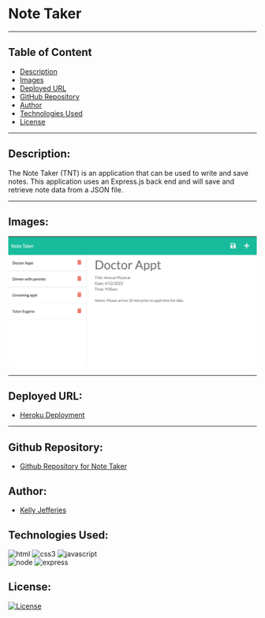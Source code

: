 # Note Taker

-------
## Table of Content

- [Description](#description)
- [Images](#images)
- [Deployed URL](#deployed-url)
- [GitHub Repository](#github-repository)
- [Author](#author)  
- [Technologies Used](#technologies-used) 
- [License](#license)

-------
## Description:  

The Note Taker (TNT) is an application that can be used to write and save notes. This application uses an Express.js back end and will save and retrieve note data from a JSON file.

-------
## Images:

![Image of deployed Note Taker page](./assets/images/note-taker.jpg)

----
## Deployed URL:

- [Heroku Deployment](https://note-taker-2022-3.herokuapp.com/)
----
## Github Repository:

- [Github Repository for Note Taker](https://github.com/ksjefferies/note-taker)

## Author:

- [Kelly Jefferies](https://github.com/ksjefferies)

## Technologies Used:

![html](https://img.shields.io/badge/HTML5-E34F26?style=for-the-badge&logo=html5&logoColor=white)
![css3](https://img.shields.io/badge/CSS3-1572B6?style=for-the-badge&logo=css3&logoColor=white)
![javascript](https://img.shields.io/badge/JavaScript-323330?style=for-the-badge&logo=javascript&logoColor=F7DF1E)  
![node](https://img.shields.io/badge/Node.js-339933?style=for-the-badge&logo=nodedotjs&logoColor=white)
![express](https://img.shields.io/badge/Express.js-000000?style=for-the-badge&logo=express&logoColor=white)  

## License:

[![License](https://img.shields.io/badge/License-MIT%20License-Green)](http://choosealicense.com/licenses/mit/)